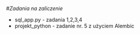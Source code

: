 #*Zadania na zaliczenie* <br>
- sql_app.py - zadania 1,2,3,4 <br>
- projekt_python - zadanie nr. 5 z użyciem Alembic
